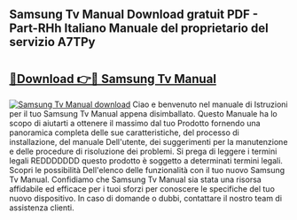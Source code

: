 ## Samsung Tv Manual Download gratuit PDF - Part-RHh Italiano Manuale del proprietario del servizio A7TPy

# <h2><a href="http://df9n9f.blite.top/?on=Samsung+Tv+Manual">🔗Download 👉🔴 Samsung Tv Manual</a></h2>

[![Samsung Tv Manual download](https://i.imgur.com/lujVjoI.png)](http://df9n9f.blite.top/?on=Samsung+Tv+Manual)
Ciao e benvenuto nel manuale di Istruzioni per il tuo Samsung Tv Manual appena disimballato. Questo Manuale ha lo scopo di aiutarti a ottenere il massimo dal tuo Prodotto fornendo una panoramica completa delle sue caratteristiche, del processo di installazione, del manuale Dell'utente, dei suggerimenti per la manutenzione e delle procedure di risoluzione dei problemi. Si prega di leggere i termini legali REDDDDDDD questo prodotto è soggetto a determinati termini legali. Scopri le possibilità Dell'elenco delle funzionalità con il tuo nuovo Samsung Tv Manual. Confidiamo che Samsung Tv Manual sia stata una risorsa affidabile ed efficace per i tuoi sforzi per conoscere le specifiche del tuo nuovo dispositivo. In caso di domande o dubbi, contattare il nostro team di assistenza clienti.
